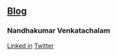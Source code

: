 
## [Blog](https://vnandha.github.io/blog/)


### Nandhakumar Venkatachalam

[Linked in](https://www.linkedin.com/in/vnandha/)
[Twitter](https://twitter.com/vnandha)
